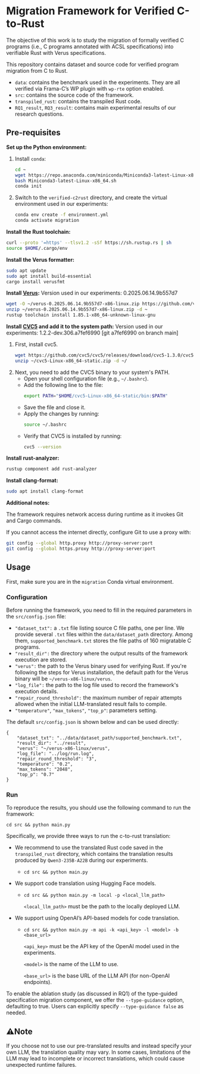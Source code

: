 # Migration Framework for Verified C-to-Rust
The objective of this work is to study the migration of formally verified C programs (i.e., C programs annotated with ACSL specifications) into verifiable Rust with Verus specifications.

This repository contains dataset and source code for verified program migration from C to Rust.
- `data`: contains the benchmark used in the experiments. They are all verified via Frama-C’s WP plugin with `wp-rte` option enabled.
- `src`: contains the source code of the framework.
- `transpiled_rust`: contains the transpiled Rust code.
- `RQ1_result`, `RQ3_result`: contains main experimental results of our research questions.

## Pre-requisites
**Set up the Python environment:**
1. Install `conda`:
    ```bash
    cd ~
    wget https://repo.anaconda.com/miniconda/Miniconda3-latest-Linux-x86_64.sh
    bash Miniconda3-latest-Linux-x86_64.sh
    conda init
    ```
2. Switch to the `verified-c2rust` directory, and create the virtual environment used in our experiments:
    ```bash
    conda env create -f environment.yml
    conda activate migration
    ```
**Install the Rust toolchain:**
```bash
curl --proto '=https' --tlsv1.2 -sSf https://sh.rustup.rs | sh
source $HOME/.cargo/env
```

**Install the Verus formatter:** 
```bash
sudo apt update
sudo apt install build-essential
cargo install verusfmt
```

**Install [Verus](https://github.com/verus-lang/verus):** Version used in our experiments: 0.2025.06.14.9b557d7
```bash
wget -O ~/verus-0.2025.06.14.9b557d7-x86-linux.zip https://github.com/verus-lang/verus/releases/download/release%2F0.2025.06.14.9b557d7/verus-0.2025.06.14.9b557d7-x86-linux.zip
unzip ~/verus-0.2025.06.14.9b557d7-x86-linux.zip -d ~
rustup toolchain install 1.85.1-x86_64-unknown-linux-gnu
```

**Install [CVC5](https://github.com/cvc5/cvc5) and add it to the system path:** Version used in our experiments: 1.2.2-dev.306.a7fef6990 [git a7fef6990 on branch main]
1. First, install cvc5.
    ```bash
    wget https://github.com/cvc5/cvc5/releases/download/cvc5-1.3.0/cvc5-Linux-x86_64-static.zip -P ~/
    unzip ~/cvc5-Linux-x86_64-static.zip -d ~/
    ```
2. Next, you need to add the CVC5 binary to your system's PATH.
    - Open your shell configuration file (e.g., `~/.bashrc`).
    - Add the following line to the file:
        ```bash
        export PATH="$HOME/cvc5-Linux-x86_64-static/bin:$PATH"
        ```
    - Save the file and close it.
    - Apply the changes by running:
        ```bash
        source ~/.bashrc
        ```
    - Verify that CVC5 is installed by running:
        ```bash
        cvc5 --version
        ```

**Install rust-analyzer:**
```bash
rustup component add rust-analyzer
```

**Install clang-format:**
```bash
sudo apt install clang-format
```

**Additional notes:**

The framework requires network access during runtime as it invokes Git and Cargo commands.

If you cannot access the internet directly, configure Git to use a proxy with:
```bash
git config --global http.proxy http://proxy-server:port
git config --global https.proxy http://proxy-server:port
``` 

## Usage
First, make sure you are in the `migration` Conda virtual environment.

### Configuration
Before running the framework, you need to fill in the required parameters in the `src/config.json` file:
- `"dataset_txt":` a `.txt` file listing source C file paths, one per line. We provide several `.txt` files within the `data/dataset_path` directory. Among them, `supported_benchmark.txt` stores the file paths of 160 migratable C programs.
- `"result_dir":` the directory where the output results of the framework execution are stored.
- `"verus":` the path to the Verus binary used for verifying Rust. If you're following the steps for Verus installation, the default path for the Verus binary will be `~/verus-x86-linux/verus`.
- `"log_file":` the path to the log file used to record the framework's execution details.
- `"repair_round_threshold":` the maximum number of repair attempts allowed when the initial LLM-translated result fails to compile.
- `"temperature"`, `"max_tokens"`, `"top_p"`: parameters setting.

The default `src/config.json` is shown below and can be used directly:
```
{
    "dataset_txt": "../data/dataset_path/supported_benchmark.txt",
    "result_dir": "../result",
    "verus": "~/verus-x86-linux/verus",
    "log_file": "../log/run.log",
    "repair_round_threshold": "3",
    "temperature": "0.2",
    "max_tokens": "2048",
    "top_p": "0.7"
}
```

### Run
To reproduce the results, you should use the following command to run the framework:
```
cd src && python main.py
``` 
Specifically, we provide three ways to run the c-to-rust translation:
- We recommend to use the translated Rust code saved in the `transpiled_rust` directory, which contains the translation results produced by `Qwen3-235B-A22B` during our experiments.
    
    - `cd src && python main.py`
- We support code translation using Hugging Face models.
    
    - `cd src && python main.py -m local -p <local_llm_path>`

        `<local_llm_path>` must be the path to the locally deployed LLM.

- We support using OpenAI’s API-based models for code translation.

    - `cd src && python main.py -m api -k <api_key> -l <model> -b <base_url>`
    
        `<api_key>` must be the API key of the OpenAI model used in the experiments.

        `<model>` is the name of the LLM to use.

        `<base_url>` is the base URL of the LLM API (for non-OpenAI endpoints).

To enable the ablation study (as discussed in RQ1) of the type-guided specification migration component, we offer the `--type-guidance` option, defaulting to true. Users can explicitly specify `--type-guidance false` as needed.

## ⚠️Note
If you choose not to use our pre-translated results and instead specify your own LLM, the translation quality may vary. In some cases, limitations of the LLM may lead to incomplete or incorrect translations, which could cause unexpected runtime failures.
